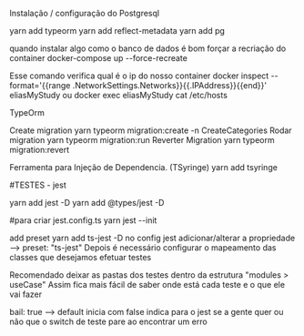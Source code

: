 Instalação / configuração do Postgresql

yarn add typeorm
yarn add reflect-metadata
yarn add pg

quando instalar algo como o banco de dados é bom forçar a recriação do container
docker-compose up --force-recreate

Esse comando verifica qual é o ip do nosso container
docker inspect --format='{{range .NetworkSettings.Networks}}{{.IPAddress}}{{end}}' eliasMyStudy
ou
docker exec eliasMyStudy cat /etc/hosts

TypeOrm

Create migration
yarn typeorm migration:create -n CreateCategories
Rodar migration
yarn typeorm migration:run
Reverter Migration
yarn typeorm migration:revert

Ferramenta para Injeção de Dependencia. (TSyringe)
yarn add tsyringe


#TESTES - jest

yarn add jest -D
yarn add @types/jest -D

#para criar jest.config.ts
yarn jest --init

add preset
yarn add ts-jest -D
no config jest adicionar/alterar a propriedade --> preset: "ts-jest"
Depois é necessário configurar o mapeamento das classes que desejamos efetuar testes 

Recomendado deixar as pastas dos testes dentro da estrutura "modules > useCase"
Assim fica mais fácil de saber onde está cada teste e o que ele vai fazer

bail: true --> default inicia com false
indica para o jest se a gente quer ou não que o switch de teste pare ao encontrar um erro
